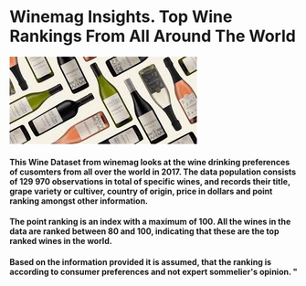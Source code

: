 # Winemag Insights. Top Wine Rankings From All Around The World

![image alt](https://github.com/Mthuthukile/EDA-Assignment-Mthuthukile/blob/5a54930c6ccb6fd254bbedc339c1f624bcdc42b2/images-2.jpeg)
   
#### This Wine Dataset from winemag looks at the wine drinking preferences of cusomters from all over the world in 2017. The data population consists of 129 970 observations in total of specific wines, and records their title, grape variety or cultiver, country of origin, price in dollars and point ranking amongst other information. 
#### The point ranking is an index with a maximum of 100. All the wines in the data are ranked between 80 and 100, indicating that these are the top ranked wines in the world. 
#### Based on the information provided it is assumed, that the ranking is according to consumer preferences and not expert sommelier's opinion. "
